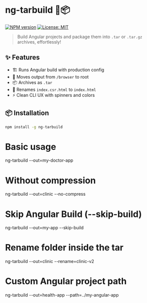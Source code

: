 # ng-tarbuild 🔧📦

[![NPM version](https://img.shields.io/npm/v/ng-tarbuild)](https://www.npmjs.com/package/ng-tarbuild)
[![License: MIT](https://img.shields.io/badge/License-MIT-green.svg)](LICENSE)

> Build Angular projects and package them into `.tar` or `.tar.gz` archives, effortlessly!

## ✨ Features

- 🏗️ Runs Angular build with production config
- 📂 Moves output from `/browser` to root
- 📦 Archives as `.tar`
- 🔄 Renames `index.csr.html` to `index.html`
- ⚡ Clean CLI UX with spinners and colors

## 📦 Installation

```bash
npm install -g ng-tarbuild
```

# Basic usage

ng-tarbuild --out=my-doctor-app

# Without compression

ng-tarbuild --out=clinic --no-compress

# Skip Angular Build (--skip-build)

ng-tarbuild --out=my-app --skip-build

# Rename folder inside the tar

ng-tarbuild --out=clinic --rename=clinic-v2

# Custom Angular project path

ng-tarbuild --out=health-app --path=../my-angular-app
